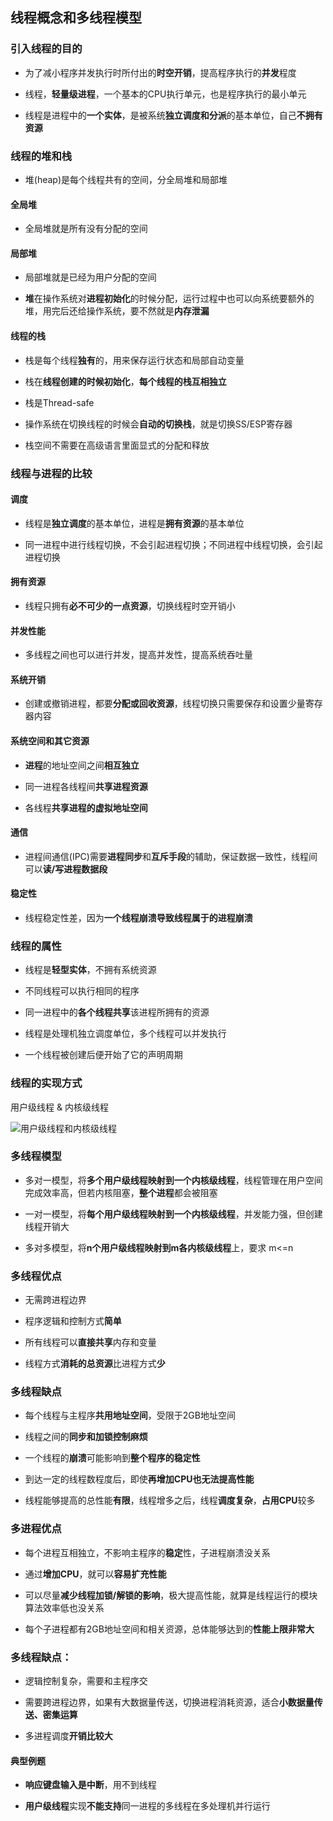 ## 线程概念和多线程模型

### 引入线程的目的 

- 为了减小程序并发执行时所付出的**时空开销**，提高程序执行的**并发**程度

- 线程，**轻量级进程**，一个基本的CPU执行单元，也是程序执行的最小单元

- 线程是进程中的**一个实体**，是被系统**独立调度和分派**的基本单位，自己**不拥有资源**

### 线程的堆和栈

- 堆(heap)是每个线程共有的空间，分全局堆和局部堆

#### 全局堆

- 全局堆就是所有没有分配的空间

#### 局部堆

- 局部堆就是已经为用户分配的空间

- **堆**在操作系统对**进程初始化**的时候分配，运行过程中也可以向系统要额外的堆，用完后还给操作系统，要不然就是**内存泄漏**

#### 线程的栈

- 栈是每个线程**独有**的，用来保存运行状态和局部自动变量

- 栈在**线程创建的时候初始化**，**每个线程的栈互相独立**

- 栈是Thread-safe

- 操作系统在切换线程的时候会**自动的切换栈**，就是切换SS/ESP寄存器

- 栈空间不需要在高级语言里面显式的分配和释放

### 线程与进程的比较

#### 调度

- 线程是**独立调度**的基本单位，进程是**拥有资源**的基本单位

- 同一进程中进行线程切换，不会引起进程切换；不同进程中线程切换，会引起进程切换

#### 拥有资源

- 线程只拥有**必不可少的一点资源**，切换线程时空开销小

#### 并发性能

- 多线程之间也可以进行并发，提高并发性，提高系统吞吐量

#### 系统开销

- 创建或撤销进程，都要**分配或回收资源**，线程切换只需要保存和设置少量寄存器内容

#### 系统空间和其它资源

- **进程**的地址空间之间**相互独立**

- 同一进程各线程间**共享进程资源**

- 各线程**共享进程的虚拟地址空间**

#### 通信

- 进程间通信(IPC)需要**进程同步**和**互斥手段**的辅助，保证数据一致性，线程间可以**读/写进程数据段**

#### 稳定性

- 线程稳定性差，因为**一个线程崩溃导致线程属于的进程崩溃**

### 线程的属性

- 线程是**轻型实体**，不拥有系统资源

- 不同线程可以执行相同的程序

- 同一进程中的**各个线程共享**该进程所拥有的资源

- 线程是处理机独立调度单位，多个线程可以并发执行

- 一个线程被创建后便开始了它的声明周期

### 线程的实现方式

用户级线程 & 内核级线程

![用户级线程和内核级线程](https://github.com/YC-L/Postgraduate-examination/blob/Operating-System/imgs/%E7%94%A8%E6%88%B7%E7%BA%A7%E7%BA%BF%E7%A8%8B%E5%92%8C%E5%86%85%E6%A0%B8%E7%BA%A7%E7%BA%BF%E7%A8%8B.png "用户级线程和内核级线程")

### 多线程模型

- 多对一模型，将**多个用户级线程映射到一个内核级线程**，线程管理在用户空间完成效率高，但若内核阻塞，**整个进程**都会被阻塞

- 一对一模型，将**每个用户级线程映射到一个内核级线程**，并发能力强，但创建线程开销大

- 多对多模型，将**n个用户级线程映射到m各内核级线程**上，要求 m<=n

### 多线程优点

- 无需跨进程边界

- 程序逻辑和控制方式**简单**

- 所有线程可以**直接共享**内存和变量

- 线程方式**消耗的总资源**比进程方式**少**

### 多线程缺点

- 每个线程与主程序**共用地址空间**，受限于2GB地址空间

- 线程之间的**同步和加锁控制麻烦**

- 一个线程的**崩溃**可能影响到**整个程序的稳定性**

- 到达一定的线程数程度后，即使**再增加CPU也无法提高性能**

- 线程能够提高的总性能**有限**，线程增多之后，线程**调度复杂**，**占用CPU**较多

### 多进程优点

- 每个进程互相独立，不影响主程序的**稳定**性，子进程崩溃没关系

- 通过**增加CPU**，就可以**容易扩充性能**

- 可以尽量**减少线程加锁/解锁的影响**，极大提高性能，就算是线程运行的模块算法效率低也没关系 

- 每个子进程都有2GB地址空间和相关资源，总体能够达到的**性能上限非常大**

### 多线程缺点：

- 逻辑控制复杂，需要和主程序交

- 需要跨进程边界，如果有大数据量传送，切换进程消耗资源，适合**小数据量传送、密集运算** 

- 多进程调度**开销比较大**

#### 典型例题

- **响应键盘输入是中断**，用不到线程

- **用户级线程**实现**不能支持**同一进程的多线程在多处理机并行运行








